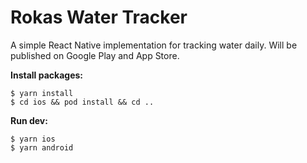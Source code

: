 # Rokas Water Tracker
A simple React Native implementation for tracking water daily.
Will be published on Google Play and App Store.

**Install packages:**
```
$ yarn install
$ cd ios && pod install && cd ..
```

**Run dev:**
```
$ yarn ios
$ yarn android
```
